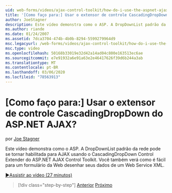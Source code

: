 ```yaml
---
uid: web-forms/videos/ajax-control-toolkit/how-do-i-use-the-aspnet-ajax-cascadingdropdown-control-extender
title: '[Como faço para:] Usar o extensor de controle CascadingDropDown do ASP.NET AJAX? | Microsoft Docs'
author: JoeStagner
description: Este vídeo demonstra como o ASP. A DropDownList padrão da rede pode se tornar habilitada para AJAX usando o CascadingDropDown Control Extender do ASP.NET AJAX controle...
ms.author: riande
ms.date: 01/24/2007
ms.assetid: 7dca3704-474b-4b0b-8294-5599279964d9
msc.legacyurl: /web-forms/videos/ajax-control-toolkit/how-do-i-use-the-aspnet-ajax-cascadingdropdown-control-extender
msc.type: video
ms.openlocfilehash: 50168b33019e32d42a14ad04c800e163513ec6ae
ms.sourcegitcommit: e7e91932a6e91a63e2e46417626f39d6b244a3ab
ms.translationtype: MT
ms.contentlocale: pt-BR
ms.lasthandoff: 03/06/2020
ms.locfileid: "78563913"
---
```

# <a name="how-do-i-use-the-aspnet-ajax-cascadingdropdown-control-extender"></a>[Como faço para:] Usar o extensor de controle CascadingDropDown do ASP.NET AJAX?

por [Joe Stagner](https://github.com/JoeStagner)

Este vídeo demonstra como o ASP. A DropDownList padrão da rede pode se tornar habilitada para AJAX usando o CascadingDropDown Control Extender do ASP.NET AJAX Control Toolkit. Você também verá como é fácil para um formulário da Web desenhar seus dados de um Web Service XML.

[&#9654;Assistir ao vídeo (27 minutos)](https://channel9.msdn.com/Blogs/ASP-NET-Site-Videos/how-do-i-use-the-aspnet-ajax-cascadingdropdown-control-extender)

> [!div class="step-by-step"]
> [Anterior](how-do-i-get-started-with-the-aspnet-ajax-control-toolkit.md)
> [Próximo](how-do-i-use-the-aspnet-ajax-textboxwatermark-control-extender.md)
